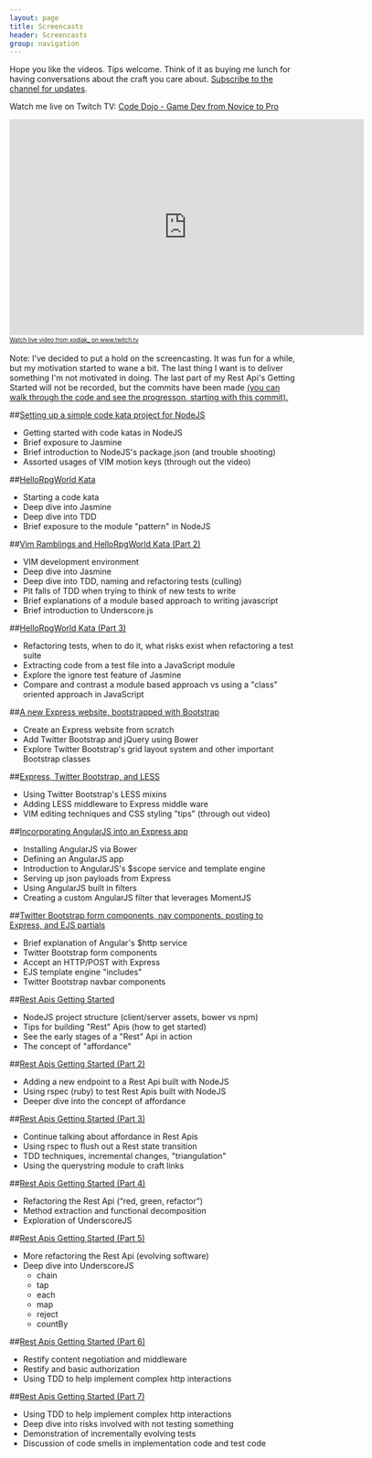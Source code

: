 ```yaml
---
layout: page
title: Screencasts
header: Screencasts
group: navigation
---
```


Hope you like the videos. Tips welcome. Think of it as buying me lunch for having conversations about the craft you care about. [Subscribe to the channel for updates](https://vimeo.com/channels/659338).

Watch me live on Twitch TV: [Code Dojo - Game Dev from Novice to Pro](http://www.twitch.tv/xodiak_)

<iframe src="http://www.twitch.tv/xodiak_/embed" frameborder="0" scrolling="no" height="378" width="620"></iframe><a href="http://www.twitch.tv/xodiak_?tt_medium=live_embed&tt_content=text_link" style="padding:2px 0px 4px; display:block; width:345px; font-weight:normal; font-size:10px;text-decoration:underline;">Watch live video from xodiak_ on www.twitch.tv</a>

Note: I've decided to put a hold on the screencasting. It was fun for a while, but my motivation started to wane a bit. The last thing I want is to deliver something I'm not motivated in doing. The last part of my Rest Api's Getting Started will not be recorded, but the commits have been made [(you can walk through the code and see the progresson, starting with this commit).](https://github.com/amirrajan/rest-tictactoe/commit/ff9c3f2be54010411bb180fa499b7d4569ca76f7)

##[Setting up a simple code kata project for NodeJS](https://vimeo.com/84082218)

- Getting started with code katas in NodeJS
- Brief exposure to Jasmine
- Brief introduction to NodeJS's package.json (and trouble shooting)
- Assorted usages of VIM motion keys (through out the video)

##[HelloRpgWorld Kata](https://vimeo.com/84101834)

- Starting a code kata
- Deep dive into Jasmine
- Deep dive into TDD
- Brief exposure to the module "pattern" in NodeJS

##[Vim Ramblings and HelloRpgWorld Kata (Part 2)](https://vimeo.com/84146414)

- VIM development environment
- Deep dive into Jasmine
- Deep dive into TDD, naming and refactoring tests (culling)
- Pit falls of TDD when trying to think of new tests to write
- Brief explanations of a module based approach to writing javascript
- Brief introduction to Underscore.js

##[HelloRpgWorld Kata (Part 3)](https://vimeo.com/84241331)

- Refactoring tests, when to do it, what risks exist when refactoring a test suite
- Extracting code from a test file into a JavaScript module
- Explore the ignore test feature of Jasmine
- Compare and contrast a module based approach vs using a "class" oriented approach in JavaScript

##[A new Express website, bootstrapped with Bootstrap](https://vimeo.com/84485703)

- Create an Express website from scratch
- Add Twitter Bootstrap and jQuery using Bower
- Explore Twitter Bootstrap's grid layout system and other important Bootstrap classes

##[Express, Twitter Bootstrap, and LESS](https://vimeo.com/84542536)

- Using Twitter Bootstrap's LESS mixins
- Adding LESS middleware to Express middle ware
- VIM editing techniques and CSS styling "tips" (through out video)

##[Incorporating AngularJS into an Express app](https://vimeo.com/84693970)

- Installing AngularJS via Bower
- Defining an AngularJS app
- Introduction to AngularJS's $scope service and template engine
- Serving up json payloads from Express
- Using AngularJS built in filters
- Creating a custom AngularJS filter that leverages MomentJS

##[Twitter Bootstrap form components, nav components, posting to Express, and EJS partials](https://vimeo.com/84892795)

- Brief explanation of Angular's $http service
- Twitter Bootstrap form components
- Accept an HTTP/POST with Express
- EJS template engine "includes"
- Twitter Bootstrap navbar components

##[Rest Apis Getting Started](https://vimeo.com/85154503)

- NodeJS project structure (client/server assets, bower vs npm)
- Tips for building "Rest" Apis (how to get started)
- See the early stages of a "Rest" Api in action
- The concept of "affordance"

##[Rest Apis Getting Started (Part 2)](https://vimeo.com/85222400)

- Adding a new endpoint to a Rest Api built with NodeJS
- Using rspec (ruby) to test Rest Apis built with NodeJS
- Deeper dive into the concept of affordance

##[Rest Apis Getting Started (Part 3)](https://vimeo.com/85576688)

- Continue talking about affordance in Rest Apis
- Using rspec to flush out a Rest state transition
- TDD techniques, incremental changes, "triangulation"
- Using the querystring module to craft links

##[Rest Apis Getting Started (Part 4)](https://vimeo.com/86073155)

- Refactoring the Rest Api (“red, green, refactor”)
- Method extraction and functional decomposition
- Exploration of UnderscoreJS

##[Rest Apis Getting Started (Part 5)](https://vimeo.com/86109044)

- More refactoring the Rest Api (evolving software)
- Deep dive into UnderscoreJS
  - chain
  - tap
  - each
  - map
  - reject
  - countBy

##[Rest Apis Getting Started (Part 6)](https://vimeo.com/86721592)

- Restify content negotiation and middleware
- Restify and basic authorization
- Using TDD to help implement complex http interactions

##[Rest Apis Getting Started (Part 7)](https://vimeo.com/86734564)

- Using TDD to help implement complex http interactions
- Deep dive into risks involved with not testing something
- Demonstration of incrementally evolving tests
- Discussion of code smells in implementation code and test code
